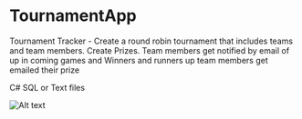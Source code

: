 # TournamentApp

Tournament Tracker - Create a round robin tournament that includes teams and team members. Create Prizes. Team members get notified by email of up in coming games and Winners and runners up team members get emailed their prize

C# SQL or Text files



![Alt text](/Willmannix/TournamentApp/images/torny1.jpg?raw=true "Torny")

